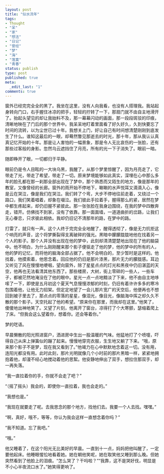```yaml
---
layout: post
title: "似水流年"
tags:
- Thought
- "呆"
- "家"
- "想法"
- "日记"
- "曾经"
- "梦"
- "海"
- "落寞"
- "青春"
status: publish
type: post
published: true
meta:
  _edit_last: "1"
comments: true
---
```

窗外已经完完全全的黑了。我坐在这里，没有人向我看，也没有人搭理我。我站起身转向门口，右手握住冰凉的把手，轻轻的拧转了一下，那扇门就不由自主地滑开了。抬起头望见的却让我始料不及，那一幕幕闪动的画面，那一段段斑驳的印痕，清晰地映在了门后的那个世界中。我呆呆地盯着里面看了好久好久，久到快要忘了时间的流转，以为尘世已过十年。我想关上门，好让自己有时间想清楚刚刚到底发生了什么。谁知这最后的一眼，却蓦然瞥见那逝去的时光，那十年，那从我认认真真记忆开始的十年。那是让人害怕的一幅景象，那是令人无比哀伤的一张脸，还有那些过客般的身影。忽然乌云遮挡住了月亮，所有的光一下子消失了。眼前一暗。

随即睁开了眼，一切都归于平静。

眼前仍是令人目眩的一大块乌黑，我醒了。从那个梦里惊醒了，因为月亮走了，它带走了光，带走了希望，带走了一切。原来梦境能够如此真实，深埋在心中那么多年的脸孔都在那一刹那全部出现在了梦中，那个熟悉而又陌生的地方，像是那年的教室，又像曾经的长廊。窗外的雨开始不停地下，唰唰的水声悦耳又滴滴入心，像是云在哭泣，像是我们在哭泣。我们转了个弯，大步不停地往前走着，又绕过一个路口，我们笑着唱着，却象在啜泣。我们彼此手拉着手，握得那么的紧，居然在梦中都生疼起来，却仍旧握不紧彼此。那一张张脸在我身边围绕，在我的梦中四散奔走，错开。仿佛找不到家，没有了依靠。那一面面墙，一道道曲折的岔路，让我们无心眷恋，只求彼此相依。我却仍旧记不清那年的路，在梦中的路。

打雷了，就只有一声。这个人终于完完全全地醒了，醒得透彻了，像是无力抗拒这个响亮的声音，这个将梦撕裂得支离破碎的强光。黑暗中朦朦胧胧地他在找着另一个人的影子。那个人并没有出现在他的梦中，此刻却清清楚楚地出现在了他的脑袋中。他不明白，为什么刚刚醒来那个影子便驱走了他的梦，他的梦中的所有的人，他的梦的记忆，而将他的脑海全部占据了。他不会明白的，至少暂时是这样的。他找着，他摸索着，他思念着。回应他的仍旧是那片漆黑，那片无力的朦胧感。耳边又听见了风在慢慢地哽咽，望向窗外，除了星星点点的灯光和黑夜中仍旧湛蓝的天空，他再也无法看清其他东西了。那些楼房，大树，街上零碎的一些人，一些车子，都被茫然地淹没在了他的眼中。星光一点一点地黯淡了下来，他不由自主地哆嗦了一下，即使是五月初这个夏天气息慢慢浓郁的时刻，仍旧有着许许多多的寒冷包围着他，让他无力招架。但定定地望了一会儿那片宽广的天空后，他便再也不想回到被子里去了，那点点的零落的星星，像泪光，像目光，像脑海中挥之却久久不散的那个影子。天空托起了他的希望。“原来你在那里，而我却在这里。”他笑了，傻傻地出神地笑了。又望了片刻，他离开了窗台，凉得打了个大寒颤，瑟缩着爬上了床。“但我会这么望着你，想着你。还会等着你。”

梦的呓语。

早晨懒散的阳光照进窗户，洒进房中生出一股温暖的气味。他猛地打了个喷嚏，吓得自己从床上弹簧似的蹦了起来。慢慢地穿完衣服，生生地又躺了下来。“哦，原来那个影子不是梦，现在我又看到了。”他竭力在心中默默地念着这一切。没有用，连阳光都没有用。此时此刻，那片光明就像几个小时前的那片黑暗一样，紧紧地拥抱着他，却漫不经心地搅动着他的思絮。他安静地伸出了双手，想拉住那双手，却一再失落。

“我一直拉着你的手，你就不会走了吧？”

“（摇了摇头）我会的，即使你一直拉着，我也会走的。”

“我想也是。”

“我现在就要走了呢。去我思念的那个地方，找他们去。我要一个人去找。嘿嘿。”

“啊，真好，哦不，等等，你认为我会这样一直想念着你吗？”

“我不知道。忘了我吧。”

“哦。”

他又睡着了，在这个阳光无比美好的早晨。一直到十一点，妈妈把他叫醒了，一定要他起床。他睡眼惺忪地看着她。她在朝他笑呢，她在取笑他又睡到那么晚。但她突然看到了他脸上的泪痕。“怎么哭了？干吗啦？”“我靠，这不是哭好伐，明显是不小心半夜流口水了。”她笑得更响了。
